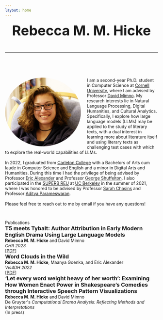 ```yaml
---
layout: home
---
```

<link rel="stylesheet" href="/assets/css/main.css">
<div style="text-align: center; font-size: 45px; font-weight: bold;">Rebecca M. M. Hicke<br><hr> </div>
<br>
<div>
<img src="assets/images/Hicke.jpeg" alt="Photo of Rebecca Hicke" width="250" height="227" style="margin-right:20px;float:left;border-radius:50%;"><p style="margin-top:20px;">I am a second-year Ph.D. student in Computer Science at <a class="page-link" href="https://www.cs.cornell.edu">Cornell University</a>, where I am advised by Professor <a class="page-link" href="https://mimno.infosci.cornell.edu">David Mimno</a>. My research interests lie in Natural Language Processing, Digital Humanities, and Cultural Analytics. Specifically, I explore how large language models (LLMs) may be applied to the study of literary texts, with a dual interest in learning more about literature itself and using literary texts as challenging test cases with which to explore the real-world capabilities of LLMs.<br><br>
In 2022, I graduated from <a class="page-link" href="https://www.carleton.edu">Carleton College</a> with a Bachelors of Arts <emph>cum laude</emph> in Computer Science and English and a minor in Digital Arts and Humanities. During this time I had the privilege of being advised by Professor <a class="page-link" href="https://cs.carleton.edu/faculty/ealexander/">Eric Alexander</a> and Professor <a class="page-link" href="https://www.carleton.edu/directory/gshuffel/">George Shuffelton</a>. I also participated in the <a class="page-link" href="https://eecs.berkeley.edu/resources/undergrads/research/superb">SUPERB REU</a> at <a class="page-link" href="https://eecs.berkeley.edu">UC Berkeley</a> in the summer of 2021, where I was honored to be advised by Professor <a class="page-link" href="https://schasins.com">Sarah Chasins</a> and Professor <a class="page-link" href="https://people.eecs.berkeley.edu/~adityagp/">Aditya Parameswaran</a>.<br><br>
Please feel free to reach out to me by email if you have any questions!</p><br>
<p><div class="project-heading">Publications</div>
<div class="small-spacer"></div>
<div style="font-size: 18px; font-weight: bold;">T5 meets Tybalt: Author Attribution in Early Modern English Drama Using Large Language Models</div>
<div><b>Rebecca M. M. Hicke</b> and David Mimno</div>
<div><em>CHR 2023</em></div>
<div>[<a href="https://ceur-ws.org/Vol-3558/paper2757.pdf">PDF</a>]</div>
<div class="small-spacer"></div>
<div style="font-size: 18px; font-weight: bold;">Word Clouds in the Wild</div>
<div><b>Rebecca M. M. Hicke</b>, Maanya Goenka, and Eric Alexander</div>
<div><em>Vis4DH 2022</em></div>
<div>[<a href="https://arxiv.org/pdf/2210.08059.pdf">PDF</a>]</div>
<div class="small-spacer"></div>
<div style="font-size: 18px; font-weight: bold;">‘Let every word weight heavy of her worth’: Examining How Women Enact Power in Shakespeare’s Comedies through Interactive Speech Pattern Visualizations</div>
<div><b>Rebecca M. M. Hicke</b> and David Mimno</div>
<div>De Gruyter's <em>Computational Drama Analysis: Reflecting Methods and Interpretations</em></div>
<div>(In press)</div>
</p>
</div>